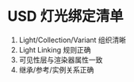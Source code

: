 # USD 灯光绑定清单

1. Light/Collection/Variant 组织清晰
2. Light Linking 规则正确
3. 可见性层与渲染器属性一致
4. 继承/参考/实例关系正确
